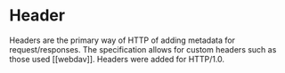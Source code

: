 # Header
Headers are the primary way of HTTP of adding metadata for request/responses. The specification allows for custom headers such as those used [[webdav]]. Headers were added for HTTP/1.0.
